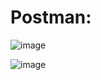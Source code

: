 # Postman:

![image](https://user-images.githubusercontent.com/99445336/209452399-c940714b-ef62-45e8-bce7-f6bea2e49a79.png)

![image](https://user-images.githubusercontent.com/99445336/209452412-7b72307f-6ce5-4f85-96c2-e83a4abd1312.png)

